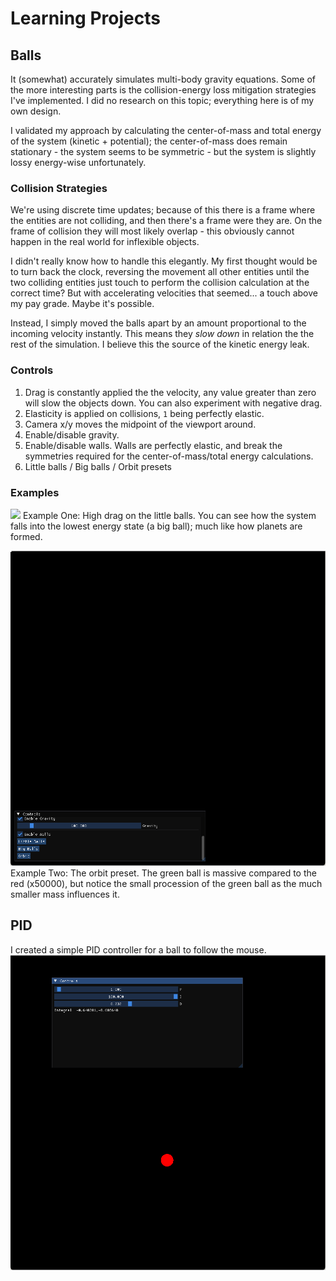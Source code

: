 # Learning Projects 

## Balls

It (somewhat) accurately simulates multi-body gravity equations. Some of the more interesting parts is the collision-energy loss mitigation strategies I've implemented. I did no research on this topic; everything here is of my own design.

I validated my approach by calculating the center-of-mass and total energy of the system (kinetic + potential); the center-of-mass does remain stationary - the system seems to be symmetric - but the system is slightly lossy energy-wise unfortunately.

### Collision Strategies

We're using discrete time updates; because of this there is a frame where the entities are not colliding, and then there's a frame were they are. On the frame of collision they will most likely overlap - this obviously cannot happen in the real world for inflexible objects. 

I didn't really know how to handle this elegantly. My first thought would be to turn back the clock, reversing the movement all other entities until the two colliding entities just touch to perform the collision calculation at the correct time? But with accelerating velocities that seemed... a touch above my pay grade. Maybe it's possible. 

Instead, I simply moved the balls apart by an amount proportional to the incoming velocity instantly. This means they *slow down* in relation the the rest of the simulation. I believe this the source of the kinetic energy leak.

### Controls

1. Drag  is constantly applied the the velocity, any value greater than zero will slow the objects down. You can also experiment with negative drag.
2. Elasticity is applied on collisions, `1` being perfectly elastic. 
3. Camera x/y moves the midpoint of the viewport around. 
4. Enable/disable gravity.
5. Enable/disable walls. Walls are perfectly elastic, and break the symmetries required for the center-of-mass/total energy calculations. 
6. Little balls / Big balls / Orbit presets

### Examples

![](gifs/HighDrag.gif)
Example One: High drag on the little balls. You can see how the system falls into the lowest energy state (a big ball); much like how planets are formed. 

![](gifs/Orbit.gif)
Example Two: The orbit preset. The green ball is massive compared to the red (x50000), but notice the small procession of the green ball as the much smaller mass influences it.

## PID

I created a simple PID controller for a ball to follow the mouse.
![](gifs/PID.gif)
